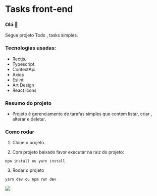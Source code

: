 # Tasks front-end


### Olá 👋
Segue projeto Todo , tasks simples.

### Tecnologias usadas:

- Rectjs.
- Typescript.
- ContextApi.
- Axios
- Eslint
- Art Design
- React icons 

### Resumo do projeto

 - Projeto é gerenciamento de tarefas simples que contem listar, criar , alterar e deletar.


### Como rodar

1) Clone o projeto.

2) Com projeto baixado favor executar na raiz do projeto:

`npm install ou yarn install`

3) Rodar o projeto

`yarn dev ou npm run dev`


 [<img src="https://img.shields.io/badge/linkedin-%230077B5.svg?&style=for-the-badge&logo=linkedin&logoColor=white" />](https://www.linkedin.com/in/hyuri-miranda-cortes-69790666/) 
